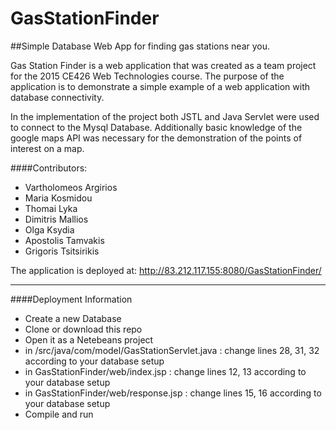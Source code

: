# GasStationFinder

##Simple Database Web App for finding gas stations near you.


Gas Station Finder is a web application that was created as a team project for 
the 2015 CE426 Web Technologies course. The purpose of the application is to 
demonstrate a simple example of a web application with database connectivity. 

In the implementation of the project both JSTL and Java Servlet were used to connect
to the Mysql Database. Additionally basic knowledge of the google maps API was necessary
for the demonstration of the points of interest on a map.

####Contributors:
* Vartholomeos Argirios
* Maria Kosmidou
* Thomai Lyka
* Dimitris Mallios
* Olga Ksydia
* Apostolis Tamvakis
* Grigoris Tsitsirikis

The application is deployed at: http://83.212.117.155:8080/GasStationFinder/       
_______________________________________________________________________________
        
####Deployment Information
* Create a new Database
* Clone or download this repo
* Open it as a Netebeans project
* in /src/java/com/model/GasStationServlet.java  : 
 change lines 28, 31, 32 according to your database setup
* in GasStationFinder/web/index.jsp : 
 change lines 12, 13 according to your database setup
* in GasStationFinder/web/response.jsp : 
 change lines 15, 16 according to your database setup
* Compile and run



